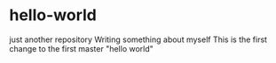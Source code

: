 # hello-world
just another repository
Writing something about myself
This is the first change to the first master "hello world" 
